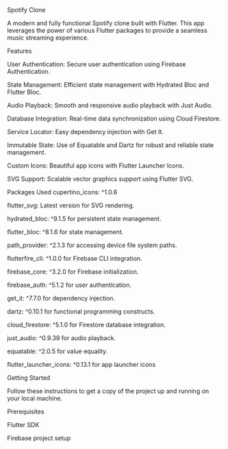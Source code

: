 Spotify Clone

A modern and fully functional Spotify clone built with Flutter. This app leverages the power of various Flutter packages to provide a seamless music streaming experience.

Features

User Authentication: Secure user authentication using Firebase Authentication.

State Management: Efficient state management with Hydrated Bloc and Flutter Bloc.

Audio Playback: Smooth and responsive audio playback with Just Audio.

Database Integration: Real-time data synchronization using Cloud Firestore.

Service Locator: Easy dependency injection with Get It.

Immutable State: Use of Equatable and Dartz for robust and reliable state management.

Custom Icons: Beautiful app icons with Flutter Launcher Icons.

SVG Support: Scalable vector graphics support using Flutter SVG.


Packages Used
cupertino_icons: ^1.0.6

flutter_svg: Latest version for SVG rendering.

hydrated_bloc: ^9.1.5 for persistent state management.

flutter_bloc: ^8.1.6 for state management.

path_provider: ^2.1.3 for accessing device file system paths.

flutterfire_cli: ^1.0.0 for Firebase CLI integration.

firebase_core: ^3.2.0 for Firebase initialization.

firebase_auth: ^5.1.2 for user authentication.

get_it: ^7.7.0 for dependency injection.

dartz: ^0.10.1 for functional programming constructs.

cloud_firestore: ^5.1.0 for Firestore database integration.

just_audio: ^0.9.39 for audio playback.

equatable: ^2.0.5 for value equality.

flutter_launcher_icons: ^0.13.1 for app launcher icons


Getting Started

Follow these instructions to get a copy of the project up and running on your local machine.

Prerequisites

Flutter SDK

Firebase project setup
